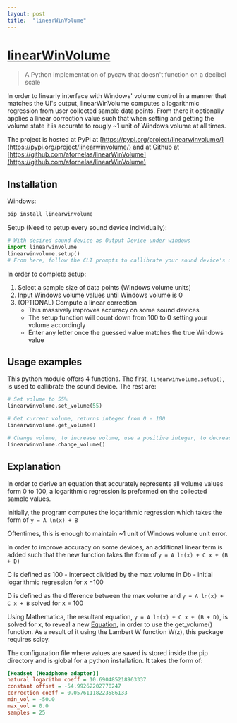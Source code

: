 ```yaml
---
layout: post
title:  "linearWinVolume"
---
```


# [linearWinVolume](https://github.com/afornelas/linearWinVolume)

 > A Python implementation of pycaw that doesn't function on a decibel scale

In order to linearly interface with Windows' volume control in a manner that matches the UI's output, linearWinVolume computes a logarithmic regression from user collected sample data points. From there it optionally applies a linear correction value such that when setting and getting the volume state it is accurate to rougly ~1 unit of Windows volume at all times.

The project is hosted at PyPI at [https://pypi.org/project/linearwinvolume/](https://pypi.org/project/linearwinvolume/) and at Github at [https://github.com/afornelas/linearWinVolume](https://github.com/afornelas/linearWinVolume)

## Installation

Windows:

```bash
pip install linearwinvolume
```

Setup (Need to setup every sound device individually):

```python
# With desired sound device as Output Device under windows
import linearwinvolume
linearwinvolume.setup()
# From here, follow the CLI prompts to callibrate your sound device's dB levels
```

In order to complete setup:

1. Select a sample size of data points (Windows volume units)
2. Input Windows volume values until Windows volume is 0
3. (OPTIONAL) Compute a linear correction
    * This massively improves accuracy on some sound devices
    * The setup function will count down from 100 to 0 setting your volume accordingly
    * Enter any letter once the guessed value matches the true Windows value

## Usage examples

This python module offers 4 functions. The first, ```linearwinvolume.setup()```, is used to callibrate the sound device. The rest are:

```python
# Set volume to 55%
linearwinvolume.set_volume(55)

# Get current volume, returns integer from 0 - 100
linearwinvolume.get_volume()

# Change volume, to increase volume, use a positive integer, to decrease use a negative value
linearwinvolume.change_volume()
```

## Explanation

In order to derive an equation that accurately represents all volume values form 0 to 100, a logarithmic regression is preformed on the collected sample values.

Initially, the program computes the logarithmic regression which takes the form of ```y = A ln(x) + B```

Oftentimes, this is enough to maintain ~1 unit of Windows volume unit error.

In order to improve accuracy on some devices, an additional linear term is added such that the new function takes the form of ```y = A ln(x) + C x + (B + D)```

C is defined as 100 - intersect divided by the max volume in Db - initial logarithmic regression for x =100

D is defined as the difference between the max volume and ```y = A ln(x) + C x + B``` solved for x = 100

Using Mathematica, the resultant equation, ```y = A ln(x) + C x + (B + D)```, is solved for x, to reveal a new [Equation](https://www.wolframalpha.com/input/?i=%28A+ProductLog%28%28C+e%5E%28-B%2FA+%2B+y%2FA%29%29%2FA%29%29%2FC), in order to use the get_volume() function. As a result of it using the Lambert W function W(z), this package requires scipy.

The configuration file where values are saved is stored inside the pip directory and is global for a python installation. It takes the form of:

```ini
[Headset (Headphone adapter)]
natural logarithm coeff = 10.690485218963337
constant offset = -54.99262202770247
correction coeff = 0.05761118223586133
min_vol = -50.0
max_vol = 0.0
samples = 25
```

